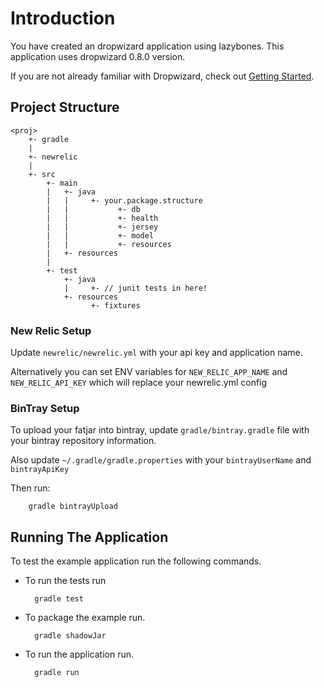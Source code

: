# Introduction
You have created an dropwizard application using lazybones. This application uses dropwizard 0.8.0 version.

If you are not already familiar with Dropwizard, check out [Getting Started](http://dropwizard.github.io/dropwizard/getting-started.html).

## Project Structure

    <proj>
        +- gradle
        |
        +- newrelic
        |
        +- src
            +- main
            |   +- java
            |   |     +- your.package.structure
            |   |           +- db
            |   |           +- health
            |   |           +- jersey
            |   |           +- model
            |   |           +- resources
            |   +- resources
            |
            +- test
                +- java
                |     +- // junit tests in here!
                +- resources
                      +- fixtures

### New Relic Setup
Update `newrelic/newrelic.yml` with your api key and application name.

Alternatively you can set ENV variables for `NEW_RELIC_APP_NAME` and `NEW_RELIC_API_KEY` which will replace your newrelic.yml config

### BinTray Setup
To upload your fatjar into bintray, update `gradle/bintray.gradle` file with your bintray repository information.

Also update `~/.gradle/gradle.properties` with your `bintrayUserName` and `bintrayApiKey`

Then run:

        gradle bintrayUpload

## Running The Application
To test the example application run the following commands.

* To run the tests run

        gradle test

* To package the example run.

        gradle shadowJar


* To run the application run.

        gradle run
